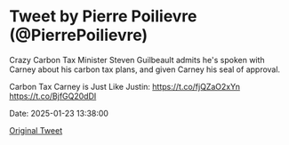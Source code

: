 # Tweet by Pierre Poilievre (@PierrePoilievre)

Crazy Carbon Tax Minister Steven Guilbeault admits he's spoken with Carney about his carbon tax plans, and given Carney his seal of approval.

Carbon Tax Carney is Just Like Justin: https://t.co/fjQZaO2xYn https://t.co/BjfGQ20dDI

Date: 2025-01-23 13:38:00

[Original Tweet](https://x.com/PierrePoilievre/status/1882422535771631617)
